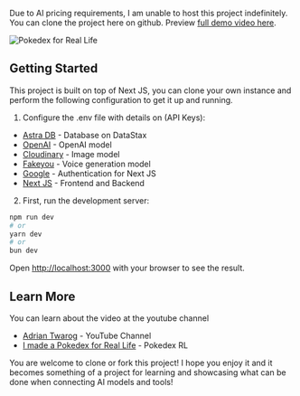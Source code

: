 Due to AI pricing requirements, I am unable to host this project indefinitely. You can clone the project here on github. Preview [full demo video here](https://youtu.be/NBmLFMN0fdw).

![Pokedex for Real Life](preview.gif)

## Getting Started

This project is built on top of Next JS, you can clone your own instance and perform the following configuration to get it up and running.

1. Configure the .env file with details on (API Keys):
- [Astra DB](#) - Database on DataStax
- [OpenAI](#) - OpenAI model
- [Cloudinary](#) - Image model
- [Fakeyou](#) - Voice generation model
- [Google](#) - Authentication for Next JS
- [Next JS](#)  - Frontend and Backend

2. First, run the development server:

```bash
npm run dev
# or
yarn dev
# or
bun dev
```

Open [http://localhost:3000](http://localhost:3000) with your browser to see the result.

## Learn More

You can learn about the video at the youtube channel 

- [Adrian Twarog](https://www.youtube.com/@AdrianTwarog) - YouTube Channel
- [I made a Pokedex for Real Life](https://www.youtube.com/@AdrianTwarog) - Pokedex RL

You are welcome to clone or fork this project! I hope you enjoy it and it becomes something of a project for learning and showcasing what can be done when connecting AI models and tools!
